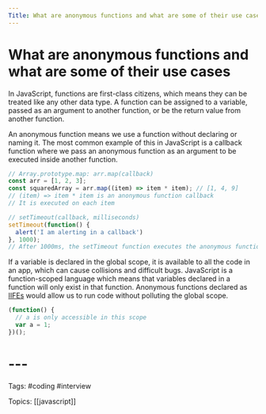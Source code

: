 ```yaml
---
Title: What are anonymous functions and what are some of their use cases
---
```


# What are anonymous functions and what are some of their use cases

In JavaScript, functions are first-class citizens, which means they can be treated like any other data type. A function can be assigned to a variable, passed as an argument to another function, or be the return value from another function.

An anonymous function means we use a function without declaring or naming it. The most common example of this in JavaScript is a callback function where we pass an anonymous function as an argument to be executed inside another function.

```javascript
// Array.prototype.map: arr.map(callback)
const arr = [1, 2, 3];
const squaredArray = arr.map((item) => item * item); // [1, 4, 9]
// (item) => item * item is an anonymous function callback
// It is executed on each item

// setTimeout(callback, milliseconds)
setTimeout(function() {
  alert('I am alerting in a callback')
}, 1000);
// After 1000ms, the setTimeout function executes the anonymous function callback
```

If a variable is declared in the global scope, it is available to all the code in an app, which can cause collisions and difficult bugs. JavaScript is a function-scoped language which means that variables declared in a function will only exist in that function. Anonymous functions declared as [IIFEs](https://developer.mozilla.org/en-US/docs/Glossary/IIFE) would allow us to run code without polluting the global scope.

```javascript
(function() {
  // a is only accessible in this scope
  var a = 1;
})();
```
# ---

Tags: #coding #interview

Topics: [[javascript]] 

